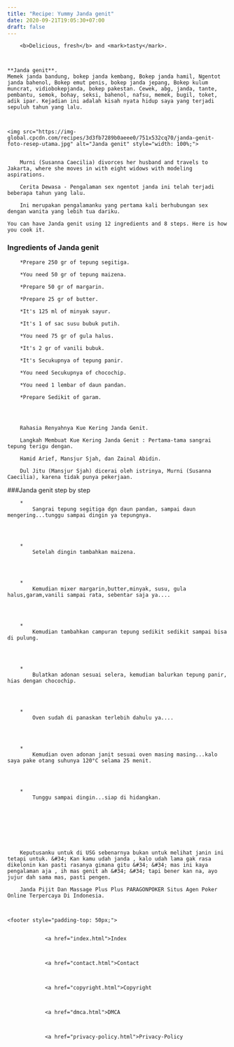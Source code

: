 ```yaml
---
title: "Recipe: Yummy Janda genit"
date: 2020-09-21T19:05:30+07:00
draft: false
---
```



  
    

        <b>Delicious, fresh</b> and <mark>tasty</mark>.
    
        

	**Janda genit**. 
	Memek janda bandung, bokep janda kembang, Bokep janda hamil, Ngentot janda bahenol, Bokep emut penis, bokep janda jepang, Bokep kulum muncrat, vidiobokepjanda, bokep pakestan. Cewek, abg, janda, tante, pembantu, semok, bohay, seksi, bahenol, nafsu, memek, bugil, toket, adik ipar. Kejadian ini adalah kisah nyata hidup saya yang terjadi sepuluh tahun yang lalu.


	
	<img src="https://img-global.cpcdn.com/recipes/3d3fb7289b0aeee0/751x532cq70/janda-genit-foto-resep-utama.jpg" alt="Janda genit" style="width: 100%;">
	
	
		Murni (Susanna Caecilia) divorces her husband and travels to Jakarta, where she moves in with eight widows with modeling aspirations.
	
		Cerita Dewasa - Pengalaman sex ngentot janda ini telah terjadi beberapa tahun yang lalu.
	
		Ini merupakan pengalamanku yang pertama kali berhubungan sex dengan wanita yang lebih tua dariku.
	
	You can have Janda genit using 12 ingredients and 8 steps. Here is how you cook it.


### Ingredients of Janda genit


	
		*Prepare 250 gr of tepung segitiga.
	
		*You need 50 gr of tepung maizena.
	
		*Prepare 50 gr of margarin.
	
		*Prepare 25 gr of butter.
	
		*It's 125 ml of minyak sayur.
	
		*It's 1 of sac susu bubuk putih.
	
		*You need 75 gr of gula halus.
	
		*It's 2 gr of vanili bubuk.
	
		*It's Secukupnya of tepung panir.
	
		*You need Secukupnya of chocochip.
	
		*You need 1 lembar of daun pandan.
	
		*Prepare Sedikit of garam.
	


	
		Rahasia Renyahnya Kue Kering Janda Genit.
	
		Langkah Membuat Kue Kering Janda Genit : Pertama-tama sangrai tepung terigu dengan.
	
		Hamid Arief, Mansjur Sjah, dan Zainal Abidin.
	
		Dul Jitu (Mansjur Sjah) dicerai oleh istrinya, Murni (Susanna Caecilia), karena tidak punya pekerjaan.
	



###Janda genit step by step
	
		*
			Sangrai tepung segitiga dgn daun pandan, sampai daun mengering...tunggu sampai dingin ya tepungnya.
			
			
		
	
		*
			Setelah dingin tambahkan maizena.
			
			
		
	
		*
			Kemudian mixer margarin,butter,minyak, susu, gula halus,garam,vanili sampai rata, sebentar saja ya....
			
			
		
	
		*
			Kemudian tambahkan campuran tepung sedikit sedikit sampai bisa di pulung.
			
			
		
	
		*
			Bulatkan adonan sesuai selera, kemudian balurkan tepung panir, hias dengan chocochip.
			
			
		
	
		*
			Oven sudah di panaskan terlebih dahulu ya....
			
			
		
	
		*
			Kemudian oven adonan janit sesuai oven masing masing...kalo saya pake otang suhunya 120°C selama 25 menit.
			
			
		
	
		*
			Tunggu sampai dingin...siap di hidangkan.
			
			
		
	



	
		Keputusanku untuk di USG sebenarnya bukan untuk melihat janin ini tetapi untuk. &#34; Kan kamu udah janda , kalo udah lama gak rasa dikelonin kan pasti rasanya gimana gitu &#34; &#34; mas ini kaya pengalaman aja , ih mas genit ah &#34; &#34; tapi bener kan na, ayo jujur dah sama mas, pasti pengen.
	
		Janda Pijit Dan Massage Plus Plus PARAGONPOKER Situs Agen Poker Online Terpercaya Di Indonesia.
	

    
    <footer style="padding-top: 50px;">
        
            
                <a href="index.html">Index
                
                
            
                <a href="contact.html">Contact
                
                
            
                <a href="copyright.html">Copyright
                
                
            
                <a href="dmca.html">DMCA
                
                
            
                <a href="privacy-policy.html">Privacy-Policy
                
            
        